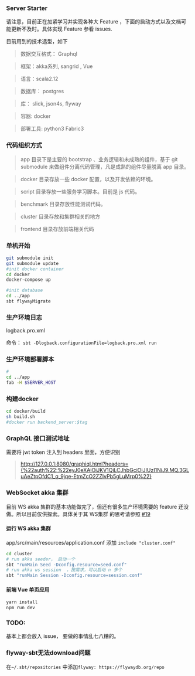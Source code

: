 ### Server Starter
请注意，目前正在加紧学习并实现各种大 Feature ，下面的启动方式以及文档可能更新不及时。具体实现 Feature 参看 issues.

目前用到的技术选型，如下
> 数据交互格式： Graphql

> 框架：akka系列, sangrid , Vue

> 语言：scala2.12

> 数据库： postgres

> 库： slick, json4s, flyway

> 容器: docker

> 部署工具: python3 Fabric3


### 代码组织方式

> app 目录下是主要的 bootstrap 、业务逻辑和未成熟的组件，基于 git submodule 来做组件分离代码管理，凡是成熟的组件尽量脱离 app 目录。

> docker 目录存放一些 docker 配置，以及开发依赖的环境。

> script 目录存放一些服务学习脚本。目前是 js 代码。

> benchmark 目录存放性能测试代码。

> cluster 目录存放和集群相关的地方

> frontend 目录存放前端相关代码


### 单机开始
```sh
git submodule init
git submodule update
#init docker container
cd docker
docker-compose up

#init database
cd ../app
sbt flywayMigrate
```

### 生产环境日志
logback.pro.xml

命令： `sbt -Dlogback.configurationFile=logback.pro.xml run `

### 生产环境部署脚本
```sh
#
cd ../app
fab -H $SERVER_HOST
```
### 构建docker

```sh
cd docker/build
sh build.sh
#docker run backend_server:$tag
```

### GraphQL 接口测试地址
需要将 jwt token 注入到 headers 里面，方便识别
> http://127.0.0.1:8080/graphiql.html?headers={%22auth%22:%22eyJ0eXAiOiJKV1QiLCJhbGciOiJIUzI1NiJ9.MQ.3GLuAeZtpOfdC1_q_9jqe-EtmZcO2ZZIvPb5gLuMrp0%22}

### WebSocket akka 集群
目前 WS akka 集群的基本功能做完了，但还有很多生产环境需要的 feature 还没做。所以目前仅供探索。具体关于其 WS集群 的思考请参照 [#19](https://github.com/timzaak/graphql-backend-starter/issues/19)

#### 运行 WS akka 集群
app/src/main/resources/application.conf 添加 `include "cluster.conf"`
```sh
cd cluster
# run akka seeder， 启动一个
sbt "runMain Seed -Dconfig.resource=seed.conf"
# run akka ws session  ，按需求，可以启动 n 多个
sbt "runMain Session -Dconfig.resource=session.conf"
```

#### 前端 Vue 单页应用
```sh
yarn install
npm run dev
```

### TODO:
基本上都会放入 issue， 要做的事情乱七八糟的。


### flyway-sbt无法download问题

在`~/.sbt/repositories` 中添加`flyway: https://flywaydb.org/repo`
